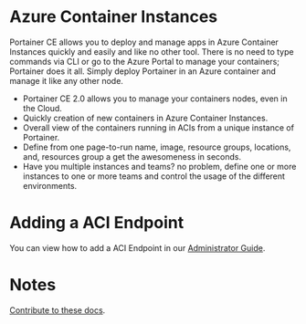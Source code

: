 # Azure Container Instances

Portainer CE allows you to deploy and manage apps in Azure Container Instances quickly and easily and like no other tool. There is no need to type commands via CLI or go to the Azure Portal to manage your containers; Portainer does it all. Simply deploy Portainer in an Azure container and manage it like any other node.

* Portainer CE 2.0 allows you to manage your containers nodes, even in the Cloud.
* Quickly creation of new containers in Azure Container Instances.
* Overall view of the containers running in ACIs from a unique instance of Portainer.
* Define from one page-to-run name, image, resource groups, locations, and, resources group a get the awesomeness in seconds.
* Have you multiple instances and teams? no problem, define one or more instances to one or more teams and control the usage of the different environments.

# Adding a ACI Endpoint

You can view how to add a ACI Endpoint in our [Administrator Guide](/v2.0/endpoints/aci.md).

# Notes

[Contribute to these docs](https://github.com/portainer/portainer-docs/blob/master/contributing.md).